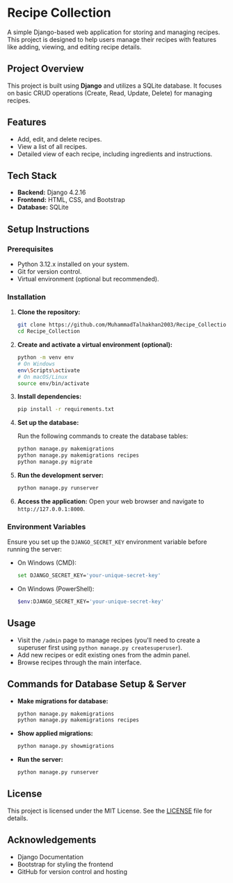# Recipe Collection

A simple Django-based web application for storing and managing recipes. This project is designed to help users manage their recipes with features like adding, viewing, and editing recipe details.

## Project Overview

This project is built using **Django** and utilizes a SQLite database. It focuses on basic CRUD operations (Create, Read, Update, Delete) for managing recipes.

## Features

- Add, edit, and delete recipes.
- View a list of all recipes.
- Detailed view of each recipe, including ingredients and instructions.

## Tech Stack

- **Backend:** Django 4.2.16
- **Frontend:** HTML, CSS, and Bootstrap
- **Database:** SQLite

## Setup Instructions

### Prerequisites

- Python 3.12.x installed on your system.
- Git for version control.
- Virtual environment (optional but recommended).

### Installation

1. **Clone the repository:**

   ```bash
   git clone https://github.com/MuhammadTalhakhan2003/Recipe_Collection.git
   cd Recipe_Collection
   ```

2. **Create and activate a virtual environment (optional):**

   ```bash
   python -m venv env
   # On Windows
   env\Scripts\activate
   # On macOS/Linux
   source env/bin/activate
   ```

3. **Install dependencies:**

   ```bash
   pip install -r requirements.txt
   ```

4. **Set up the database:**

   Run the following commands to create the database tables:

   ```bash
   python manage.py makemigrations
   python manage.py makemigrations recipes
   python manage.py migrate
   ```

5. **Run the development server:**

   ```bash
   python manage.py runserver
   ```

6. **Access the application:**
   Open your web browser and navigate to `http://127.0.0.1:8000`.

### Environment Variables

Ensure you set up the `DJANGO_SECRET_KEY` environment variable before running the server:

- On Windows (CMD):

   ```bash
   set DJANGO_SECRET_KEY='your-unique-secret-key'
   ```

- On Windows (PowerShell):

   ```bash
   $env:DJANGO_SECRET_KEY='your-unique-secret-key'
   ```

## Usage

- Visit the `/admin` page to manage recipes (you'll need to create a superuser first using `python manage.py createsuperuser`).
- Add new recipes or edit existing ones from the admin panel.
- Browse recipes through the main interface.

## Commands for Database Setup & Server

- **Make migrations for database:**

   ```bash
   python manage.py makemigrations
   python manage.py makemigrations recipes
   ```

- **Show applied migrations:**

   ```bash
   python manage.py showmigrations
   ```

- **Run the server:**

   ```bash
   python manage.py runserver
   ```

## License

This project is licensed under the MIT License. See the [LICENSE](LICENSE) file for details.

## Acknowledgements

- Django Documentation
- Bootstrap for styling the frontend
- GitHub for version control and hosting
